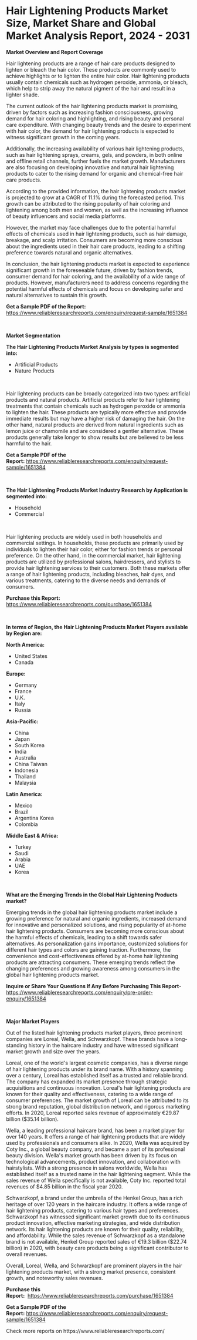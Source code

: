 <p><h1>Hair Lightening Products Market Size, Market Share and Global Market Analysis Report, 2024 - 2031</h1></p><p><strong>Market Overview and Report Coverage</strong></p>
<p><p>Hair lightening products are a range of hair care products designed to lighten or bleach the hair color. These products are commonly used to achieve highlights or to lighten the entire hair color. Hair lightening products usually contain chemicals such as hydrogen peroxide, ammonia, or bleach, which help to strip away the natural pigment of the hair and result in a lighter shade.</p><p>The current outlook of the hair lightening products market is promising, driven by factors such as increasing fashion consciousness, growing demand for hair coloring and highlighting, and rising beauty and personal care expenditure. With changing beauty trends and the desire to experiment with hair color, the demand for hair lightening products is expected to witness significant growth in the coming years.</p><p>Additionally, the increasing availability of various hair lightening products, such as hair lightening sprays, creams, gels, and powders, in both online and offline retail channels, further fuels the market growth. Manufacturers are also focusing on developing innovative and natural hair lightening products to cater to the rising demand for organic and chemical-free hair care products.</p><p>According to the provided information, the hair lightening products market is projected to grow at a CAGR of 11.1% during the forecasted period. This growth can be attributed to the rising popularity of hair coloring and lightening among both men and women, as well as the increasing influence of beauty influencers and social media platforms.</p><p>However, the market may face challenges due to the potential harmful effects of chemicals used in hair lightening products, such as hair damage, breakage, and scalp irritation. Consumers are becoming more conscious about the ingredients used in their hair care products, leading to a shifting preference towards natural and organic alternatives.</p><p>In conclusion, the hair lightening products market is expected to experience significant growth in the foreseeable future, driven by fashion trends, consumer demand for hair coloring, and the availability of a wide range of products. However, manufacturers need to address concerns regarding the potential harmful effects of chemicals and focus on developing safer and natural alternatives to sustain this growth.</p></p>
<p><strong>Get a Sample PDF of the Report:</strong> <a href="https://www.reliableresearchreports.com/enquiry/request-sample/1651384">https://www.reliableresearchreports.com/enquiry/request-sample/1651384</a></p>
<p>&nbsp;</p>
<p><strong>Market Segmentation</strong></p>
<p><strong>The Hair Lightening Products Market Analysis by types is segmented into:</strong></p>
<p><ul><li>Artificial Products</li><li>Nature Products</li></ul></p>
<p>&nbsp;</p>
<p><p>Hair lightening products can be broadly categorized into two types: artificial products and natural products. Artificial products refer to hair lightening treatments that contain chemicals such as hydrogen peroxide or ammonia to lighten the hair. These products are typically more effective and provide immediate results but may have a higher risk of damaging the hair. On the other hand, natural products are derived from natural ingredients such as lemon juice or chamomile and are considered a gentler alternative. These products generally take longer to show results but are believed to be less harmful to the hair.</p></p>
<p><strong>Get a Sample PDF of the Report:</strong>&nbsp;<a href="https://www.reliableresearchreports.com/enquiry/request-sample/1651384">https://www.reliableresearchreports.com/enquiry/request-sample/1651384</a></p>
<p>&nbsp;</p>
<p><strong>The Hair Lightening Products Market Industry Research by Application is segmented into:</strong></p>
<p><ul><li>Household</li><li>Commercial</li></ul></p>
<p>&nbsp;</p>
<p><p>Hair lightening products are widely used in both households and commercial settings. In households, these products are primarily used by individuals to lighten their hair color, either for fashion trends or personal preference. On the other hand, in the commercial market, hair lightening products are utilized by professional salons, hairdressers, and stylists to provide hair lightening services to their customers. Both these markets offer a range of hair lightening products, including bleaches, hair dyes, and various treatments, catering to the diverse needs and demands of consumers.</p></p>
<p><strong>Purchase this Report:</strong>&nbsp; <a href="https://www.reliableresearchreports.com/purchase/1651384">https://www.reliableresearchreports.com/purchase/1651384</a></p>
<p>&nbsp;</p>
<p><strong>In terms of Region, the Hair Lightening Products Market Players available by Region are:</strong></p>
<p>
    <p> <strong> North America: </strong>
        <ul>
            <li>United States</li>
            <li>Canada</li>
        </ul>
        </p> 
    <p> <strong> Europe: </strong>
        <ul>
            <li>Germany</li>
            <li>France</li>
            <li>U.K.</li>
            <li>Italy</li>
            <li>Russia</li>
        </ul>
        </p> 
    <p> <strong> Asia-Pacific: </strong>
        <ul>
            <li>China</li>
            <li>Japan</li>
            <li>South Korea</li>
            <li>India</li>
            <li>Australia</li>
            <li>China Taiwan</li>
            <li>Indonesia</li>
            <li>Thailand</li>
            <li>Malaysia</li>
        </ul>
        </p> 
    <p> <strong> Latin America: </strong>
        <ul>
            <li>Mexico</li>
            <li>Brazil</li>
            <li>Argentina Korea</li>
            <li>Colombia</li>
        </ul>
        </p> 
    <p> <strong> Middle East & Africa: </strong>
        <ul>
            <li>Turkey</li>
            <li>Saudi</li>
            <li>Arabia</li>
            <li>UAE</li>
            <li>Korea</li>
        </ul>
    </p>
    </p>
<p>&nbsp;</p>
<p><strong>What are the Emerging Trends in the Global Hair Lightening Products market?</strong></p>
<p><p>Emerging trends in the global hair lightening products market include a growing preference for natural and organic ingredients, increased demand for innovative and personalized solutions, and rising popularity of at-home hair lightening products. Consumers are becoming more conscious about the harmful effects of chemicals, leading to a shift towards safer alternatives. As personalization gains importance, customized solutions for different hair types and colors are gaining traction. Furthermore, the convenience and cost-effectiveness offered by at-home hair lightening products are attracting consumers. These emerging trends reflect the changing preferences and growing awareness among consumers in the global hair lightening products market.</p></p>
<p><strong>Inquire or Share Your Questions If Any Before Purchasing This Report</strong>- <a href="https://www.reliableresearchreports.com/enquiry/pre-order-enquiry/1651384">https://www.reliableresearchreports.com/enquiry/pre-order-enquiry/1651384</a></p>
<p>&nbsp;</p>
<p><strong>Major Market Players</strong></p>
<p><p>Out of the listed hair lightening products market players, three prominent companies are Loreal, Wella, and Schwarzkopf. These brands have a long-standing history in the haircare industry and have witnessed significant market growth and size over the years.</p><p>Loreal, one of the world's largest cosmetic companies, has a diverse range of hair lightening products under its brand name. With a history spanning over a century, Loreal has established itself as a trusted and reliable brand. The company has expanded its market presence through strategic acquisitions and continuous innovation. Loreal's hair lightening products are known for their quality and effectiveness, catering to a wide range of consumer preferences. The market growth of Loreal can be attributed to its strong brand reputation, global distribution network, and rigorous marketing efforts. In 2020, Loreal reported sales revenue of approximately €29.87 billion ($35.14 billion).</p><p>Wella, a leading professional haircare brand, has been a market player for over 140 years. It offers a range of hair lightening products that are widely used by professionals and consumers alike. In 2020, Wella was acquired by Coty Inc., a global beauty company, and became a part of its professional beauty division. Wella's market growth has been driven by its focus on technological advancements, product innovation, and collaboration with hairstylists. With a strong presence in salons worldwide, Wella has established itself as a trusted name in the hair lightening segment. While the sales revenue of Wella specifically is not available, Coty Inc. reported total revenues of $4.85 billion in the fiscal year 2020.</p><p>Schwarzkopf, a brand under the umbrella of the Henkel Group, has a rich heritage of over 120 years in the haircare industry. It offers a wide range of hair lightening products, catering to various hair types and preferences. Schwarzkopf has witnessed significant market growth due to its continuous product innovation, effective marketing strategies, and wide distribution network. Its hair lightening products are known for their quality, reliability, and affordability. While the sales revenue of Schwarzkopf as a standalone brand is not available, Henkel Group reported sales of €19.3 billion ($22.74 billion) in 2020, with beauty care products being a significant contributor to overall revenues.</p><p>Overall, Loreal, Wella, and Schwarzkopf are prominent players in the hair lightening products market, with a strong market presence, consistent growth, and noteworthy sales revenues.</p></p>
<p><strong>Purchase this Report:</strong>&nbsp;&nbsp;<a href="https://www.reliableresearchreports.com/purchase/1651384">https://www.reliableresearchreports.com/purchase/1651384</a></p>
<p></p>
<p><strong>Get a Sample PDF of the Report:</strong>&nbsp;<a href="https://www.reliableresearchreports.com/enquiry/request-sample/1651384">https://www.reliableresearchreports.com/enquiry/request-sample/1651384</a></p>
<p>Check more reports on https://www.reliableresearchreports.com/</p>